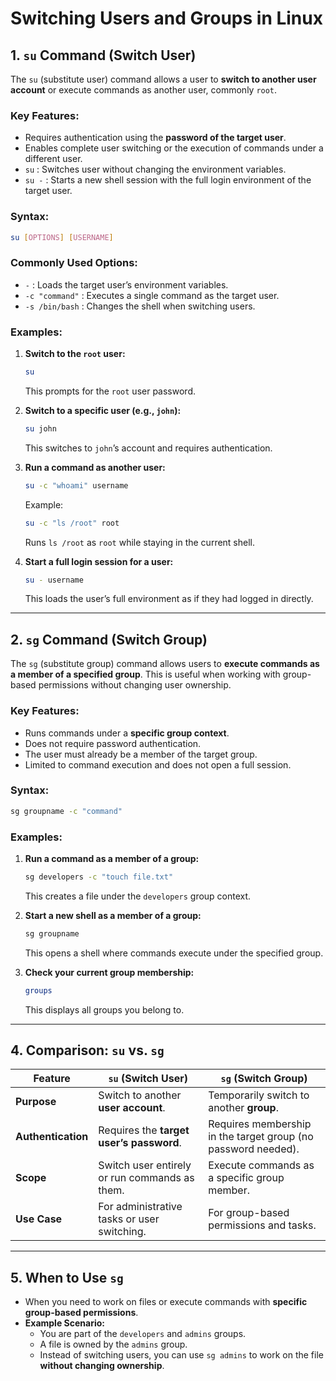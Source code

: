 # Switching Users and Groups in Linux 

## 1. `su` Command (Switch User)

The `su` (substitute user) command allows a user to **switch to another user account** or execute commands as another user, commonly `root`.

### **Key Features**:

- Requires authentication using the **password of the target user**.
- Enables complete user switching or the execution of commands under a different user.
- `su` : Switches user without changing the environment variables.
- `su -` : Starts a new shell session with the full login environment of the target user.

### **Syntax**:

```bash
su [OPTIONS] [USERNAME]
```

### **Commonly Used Options**:

- `-` : Loads the target user’s environment variables.
- `-c "command"` : Executes a single command as the target user.
- `-s /bin/bash` : Changes the shell when switching users.

### **Examples**:

1. **Switch to the `root` user:**

   ```bash
   su
   ```

   This prompts for the `root` user password.

2. **Switch to a specific user (e.g., `john`):**

   ```bash
   su john
   ```

   This switches to `john`’s account and requires authentication.

3. **Run a command as another user:**

   ```bash
   su -c "whoami" username
   ```

   Example:

   ```bash
   su -c "ls /root" root
   ```

   Runs `ls /root` as `root` while staying in the current shell.

4. **Start a full login session for a user:**

   ```bash
   su - username
   ```

   This loads the user’s full environment as if they had logged in directly.

---

## 2. `sg` Command (Switch Group)

The `sg` (substitute group) command allows users to **execute commands as a member of a specified group**. This is useful when working with group-based permissions without changing user ownership.

### **Key Features**:

- Runs commands under a **specific group context**.
- Does not require password authentication.
- The user must already be a member of the target group.
- Limited to command execution and does not open a full session.

### **Syntax**:

```bash
sg groupname -c "command"
```

### **Examples**:

1. **Run a command as a member of a group:**

   ```bash
   sg developers -c "touch file.txt"
   ```

   This creates a file under the `developers` group context.

2. **Start a new shell as a member of a group:**

   ```bash
   sg groupname
   ```

   This opens a shell where commands execute under the specified group.

3. **Check your current group membership:**

   ```bash
   groups
   ```

   This displays all groups you belong to.

---

## 4. Comparison: `su` vs. `sg`

| Feature            | `su` (Switch User)                            | `sg` (Switch Group)                                           |
| ------------------ | --------------------------------------------- | ------------------------------------------------------------- |
| **Purpose**        | Switch to another **user account**.           | Temporarily switch to another **group**.                      |
| **Authentication** | Requires the **target user’s password**.      | Requires membership in the target group (no password needed). |
| **Scope**          | Switch user entirely or run commands as them. | Execute commands as a specific group member.                  |
| **Use Case**       | For administrative tasks or user switching.   | For group-based permissions and tasks.                        |

---

## 5. When to Use `sg`

- When you need to work on files or execute commands with **specific group-based permissions**.
- **Example Scenario:**
  - You are part of the `developers` and `admins` groups.
  - A file is owned by the `admins` group.
  - Instead of switching users, you can use `sg admins` to work on the file **without changing ownership**.



